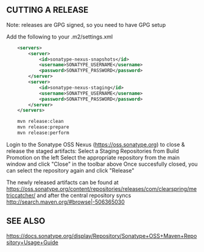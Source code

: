 ## CUTTING A RELEASE

Note: releases are GPG signed, so you need to have GPG setup

Add the following to your .m2/settings.xml

``` xml
    <servers>
        <server>
            <id>sonatype-nexus-snapshots</id>
            <username>SONATYPE_USERNAME</username>
            <password>SONATYPE_PASSWORD</password>
        </server>
        <server>
            <id>sonatype-nexus-staging</id>
            <username>SONATYPE_USERNAME</username>
            <password>SONATYPE_PASSWORD</password>
        </server>
    </servers>
```

``` sh
    mvn release:clean
    mvn release:prepare
    mvn release:perform
```

Login to the Sonatype OSS Nexus (https://oss.sonatype.org) to close & release the staged artifacts:
    Select a Staging Repositories from Build Promotion on the left
    Select the appropriate repository from the main window and click "Close" in the toolbar above
    Once succesfully closed, you can select the repository again and click "Release"

The newly released artifacts can be found at
https://oss.sonatype.org/content/repositories/releases/com/clearspring/metriccatcher/
and after the central repository syncs
http://search.maven.org/#browse|-506365030


## SEE ALSO

https://docs.sonatype.org/display/Repository/Sonatype+OSS+Maven+Repository+Usage+Guide
